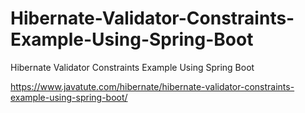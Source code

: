 # Hibernate-Validator-Constraints-Example-Using-Spring-Boot
Hibernate Validator Constraints Example Using Spring Boot

https://www.javatute.com/hibernate/hibernate-validator-constraints-example-using-spring-boot/

